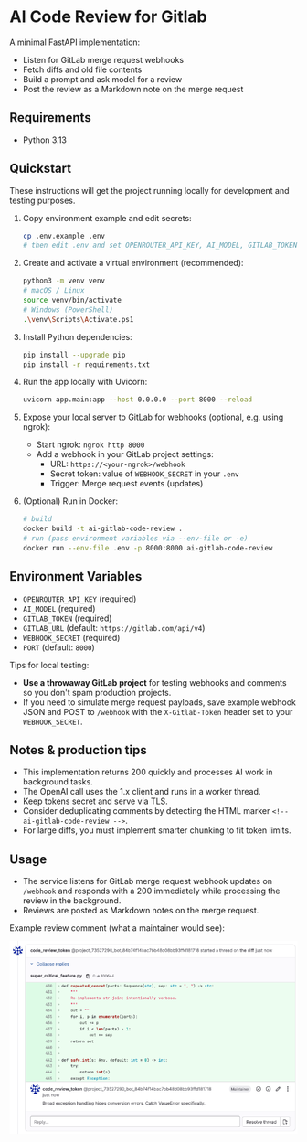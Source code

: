 # AI Code Review for Gitlab

A minimal FastAPI implementation:
- Listen for GitLab merge request webhooks
- Fetch diffs and old file contents
- Build a prompt and ask model for a review
- Post the review as a Markdown note on the merge request

## Requirements

- Python 3.13

## Quickstart

These instructions will get the project running locally for development and testing purposes.

1. Copy environment example and edit secrets:

   ```bash
   cp .env.example .env
   # then edit .env and set OPENROUTER_API_KEY, AI_MODEL, GITLAB_TOKEN, and WEBHOOK_SECRET
   ```

2. Create and activate a virtual environment (recommended):

   ```bash
   python3 -m venv venv
   # macOS / Linux
   source venv/bin/activate
   # Windows (PowerShell)
   .\venv\Scripts\Activate.ps1
   ```

3. Install Python dependencies:

   ```bash
   pip install --upgrade pip
   pip install -r requirements.txt
   ```

4. Run the app locally with Uvicorn:

   ```bash
   uvicorn app.main:app --host 0.0.0.0 --port 8000 --reload
   ```

5. Expose your local server to GitLab for webhooks (optional, e.g. using ngrok):

   - Start ngrok: `ngrok http 8000`
   - Add a webhook in your GitLab project settings:
     - URL: `https://<your-ngrok>/webhook`
     - Secret token: value of `WEBHOOK_SECRET` in your `.env`
     - Trigger: Merge request events (updates)

6. (Optional) Run in Docker:

   ```bash
   # build
   docker build -t ai-gitlab-code-review .
   # run (pass environment variables via --env-file or -e)
   docker run --env-file .env -p 8000:8000 ai-gitlab-code-review
   ```

## Environment Variables

- `OPENROUTER_API_KEY` (required)
- `AI_MODEL` (required)
- `GITLAB_TOKEN` (required)
- `GITLAB_URL` (default: `https://gitlab.com/api/v4`)
- `WEBHOOK_SECRET` (required)
- `PORT` (default: `8000`)

Tips for local testing:

- **Use a throwaway GitLab project** for testing webhooks and comments so you don't spam production projects.
- If you need to simulate merge request payloads, save example webhook JSON and POST to `/webhook` with the `X-Gitlab-Token` header set to your `WEBHOOK_SECRET`.

## Notes & production tips

- This implementation returns 200 quickly and processes AI work in background tasks.
- The OpenAI call uses the 1.x client and runs in a worker thread.
- Keep tokens secret and serve via TLS.
- Consider deduplicating comments by detecting the HTML marker `<!-- ai-gitlab-code-review -->`.
- For large diffs, you must implement smarter chunking to fit token limits.

## Usage

- The service listens for GitLab merge request webhook updates on `/webhook` and responds with a 200 immediately while processing the review in the background.
- Reviews are posted as Markdown notes on the merge request.

Example review comment (what a maintainer would see):

![Example review comment](assets/example_review_comment.png)
